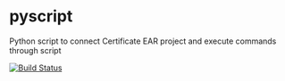# pyscript

Python script to connect Certificate EAR project and execute commands through script

[![Build Status](https://travis-ci.org/sumanta23/pyscript.svg)](https://travis-ci.org/sumanta23/pyscript)
